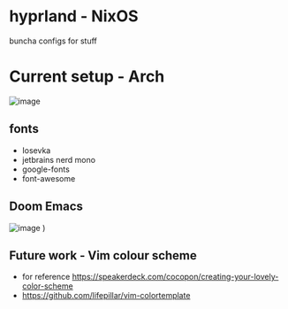 # hyprland - NixOS
buncha configs for stuff
# Current setup - Arch
![image](https://github.com/Haize-uwu/hyprland/assets/84086558/16865f52-7c99-4eff-88ff-c0cd44e378d4)



## fonts
- Iosevka
- jetbrains nerd mono
- google-fonts
- font-awesome
## Doom Emacs
![image](https://github.com/Haize-uwu/hyprland/assets/84086558/c0e50ed3-04e6-444a-9723-bec4e5cec808)
)

## Future work - Vim colour scheme
- for reference https://speakerdeck.com/cocopon/creating-your-lovely-color-scheme
- https://github.com/lifepillar/vim-colortemplate
